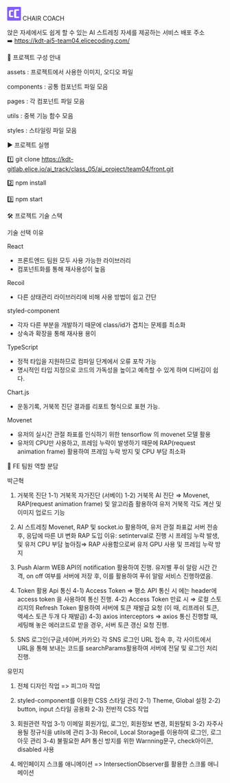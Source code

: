 ![](./public/favicon_32.png)
CHAIR COACH

앉은 자세에서도 쉽게 할 수 있는 AI 스트레칭 자세를 제공하는 서비스
배포 주소 ➡️ https://kdt-ai5-team04.elicecoding.com/


📜 프로젝트 구성 안내


assets : 프로젝트에서 사용한 이미지, 오디오 파일

components : 공통 컴포넌트 파일 모음

pages : 각 컴포넌트 파일 모음

utils : 중복 기능 함수 모음

styles : 스타일링 파일 모음




▶️ 프로젝트 실행

1️⃣ git clone https://kdt-gitlab.elice.io/ai_track/class_05/ai_project/team04/front.git

2️⃣ npm install

3️⃣ npm start


🛠 프로젝트 기술 스택



기술 선택 이유




React
- 프론트엔드 팀원 모두 사용 가능한 라이브러리  
- 컴포넌트화를 통해 재사용성이 높음


Recoil
- 다른 상태관리 라이브러리에 비해 사용 방법이 쉽고 간단


styled-component
- 각자 다른 부분을 개발하기 때문에 class/id가 겹치는 문제를 최소화  
- 상속과 확장을 통해 재사용 용이


TypeScript
- 정적 타입을 지원하므로 컴파일 단계에서 오류 포착 가능 
- 명시적인 타입 지정으로 코드의 가독성을 높이고 예측할 수 있게 하며 디버깅이 쉽다.
   
Chart.js
- 운동기록, 거북목 진단 결과를 리포트 형식으로 표현 가능.

Movenet
- 유저의 실시간 관절 좌표를 인식하기 위한 tensorflow 의 movenet 모델 활용
- 유저의 CPU만 사용하고, 프레임 누락이 발생하기 때문에 RAP(request animation frame) 활용하여 프레임 누락 방지 및 CPU 부담 최소화




👥 FE 팀원 역할 분담

박근혁
1. 거북목 진단
1-1) 거북목 자가진단 (서베이)
1-2) 거북목 AI 진단
⇒ Movenet, RAP(request animation frame) 및 알고리즘 활용하여 유저 거북목 각도 계산 및 이미지 업로드 기능

1. AI 스트레칭
Movenet, RAP 및 socket.io 활용하여, 유저 관절 좌표값 서버 전송 후, 응답에 따른 UI 변화
RAP 도입 이유: setinterval로 진행 시 프레임 누락 발생, 및 유저 CPU 부담 높아짐⇒ RAP 사용함으로써 유저 GPU 사용 및 프레임 누락 방지

1. Push Alarm
WEB API의 notification 활용하여 진행.
유저별 푸쉬 알람 시간 간격, on off 여부를 서버에 저장 후, 이를 활용하여 푸쉬 알람 서비스 진행하였음.

1. Token 활용 Api 통신
4-1) Access Token
⇒ 평소 API 통신 시 에는 header에 access token 을 사용하여 통신 진행.
4-2) Access Token 만료 시
⇒ 로컬 스토리지의 Refresh Token 활용하여 서버에 토큰 재발급 요청 (이 때, 리프레쉬 토큰, 엑세스 토큰 두개 다 재발급)
4-3) axios interceptors
⇒ axios 통신 진행할 때, 세팅해 놓은 에러코드로 받을 경우, 서버 토큰 갱신 요청 진행.

1. SNS 로그인(구글,네이버,카카오)
각 SNS 로그인 URL 접속 후, 각 사이트에서 URL을 통해 보내는 코드를 searchParams활용하여 서버에 전달 및 로그인 처리 진행.


유민지

1. 전체 디자인 작업
=> 피그마 작업

2. styled-component를 이용한 CSS 스타일 관리
2-1) Theme, Global 설정
2-2) button, input 스타일 공용화
2-3) 전반적 CSS 작업

3. 회원관련 작업
3-1) 이메일 회원가입, 로그인, 회원정보 변경, 회원탈퇴
3-2) 자주사용될 정규식을 utils에 관리
3-3) Recoil, Local Storage를 이용하여 로그인, 로그아웃 관리
3-4) 불필요한 API 통신 방지를 위한 Warnning문구, check아이콘, disabled 사용

4. 메인페이지 스크롤 애니메이션
=> IntersectionObserver를 활용한 스크롤 애니메이션
